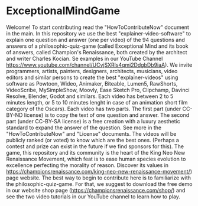 # ExceptionalMindGame
Welcome! To start contributing read the "HowToContributeNow" document in the main. In this repository we use the best "explainer-video-software" to explain one question and answer (one per video) of the 94 questions and answers of a philosophic-quiz-game (called Exceptional Mind and its book of answers, called Champion's Renaissance, both created by the architect and writer Charles Kocian. Se examples in our YouTube Channel https://www.youtube.com/channel/UCvjSXRls4qmi2DdgbDb9iaA). We invite programmers, artists, painters, designers, architects, musicians, video editors and similar persons to create the best "explainer-videos" using software as Powtoon, Wideo, Animaker, Biteable, Lumen5, RawShorts, VideoScribe, MySimpleShow, Moovly, Ease Sketch Pro, Clipchamp, Davinci Resolve, Blender, Godot and similars. Each video has between 2 to 5 minutes length, or 5 to 10 minutes lenght in case of an animation short film category of the Oscars). Each video has two parts. The first part (under CC-BY-ND license) is to copy the text of one question and answer. The second part (under CC-BY-SA license) is a free creation with a luxury aesthetic standard to expand the answer of the question. See more in the "HowToContributeNow" and "License" documents. The videos will be publicly ranked (or voted) to know which are the best ones. (Perhaps a contest and prize can exist in the future if we find sponsors for this). The game, this repository and its community is the heart of the King Neo New Renaissance Movement, which feat is to ease human species evolution to excellence perfecting the morality of reason. Discover its values in https://championsrenaissance.com/king-neo-new-renaissance-movement/) page website. The best way to begin to contribute here is to familiarize with the philosophic-quiz-game. For that, we suggest to download the free demo in our website shop page (https://championsrenaissance.com/shop/) and see the two video tutorials in our YouTube channel to learn how to play. 

